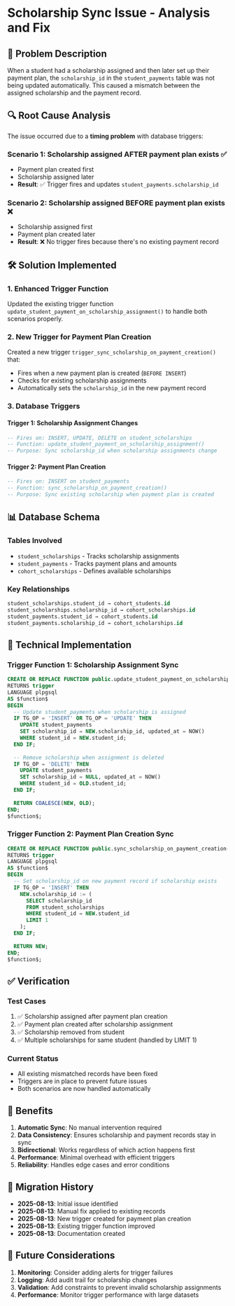 # Scholarship Sync Issue - Analysis and Fix

## 🐛 **Problem Description**

When a student had a scholarship assigned and then later set up their payment plan, the `scholarship_id` in the `student_payments` table was not being updated automatically. This caused a mismatch between the assigned scholarship and the payment record.

## 🔍 **Root Cause Analysis**

The issue occurred due to a **timing problem** with database triggers:

### **Scenario 1: Scholarship assigned AFTER payment plan exists** ✅
- Payment plan created first
- Scholarship assigned later
- **Result**: ✅ Trigger fires and updates `student_payments.scholarship_id`

### **Scenario 2: Scholarship assigned BEFORE payment plan exists** ❌
- Scholarship assigned first
- Payment plan created later
- **Result**: ❌ No trigger fires because there's no existing payment record

## 🛠️ **Solution Implemented**

### **1. Enhanced Trigger Function**
Updated the existing trigger function `update_student_payment_on_scholarship_assignment()` to handle both scenarios properly.

### **2. New Trigger for Payment Plan Creation**
Created a new trigger `trigger_sync_scholarship_on_payment_creation()` that:
- Fires when a new payment plan is created (`BEFORE INSERT`)
- Checks for existing scholarship assignments
- Automatically sets the `scholarship_id` in the new payment record

### **3. Database Triggers**

#### **Trigger 1: Scholarship Assignment Changes**
```sql
-- Fires on: INSERT, UPDATE, DELETE on student_scholarships
-- Function: update_student_payment_on_scholarship_assignment()
-- Purpose: Sync scholarship_id when scholarship assignments change
```

#### **Trigger 2: Payment Plan Creation**
```sql
-- Fires on: INSERT on student_payments  
-- Function: sync_scholarship_on_payment_creation()
-- Purpose: Sync existing scholarship when payment plan is created
```

## 📊 **Database Schema**

### **Tables Involved**
- `student_scholarships` - Tracks scholarship assignments
- `student_payments` - Tracks payment plans and amounts
- `cohort_scholarships` - Defines available scholarships

### **Key Relationships**
```sql
student_scholarships.student_id → cohort_students.id
student_scholarships.scholarship_id → cohort_scholarships.id
student_payments.student_id → cohort_students.id
student_payments.scholarship_id → cohort_scholarships.id
```

## 🔧 **Technical Implementation**

### **Trigger Function 1: Scholarship Assignment Sync**
```sql
CREATE OR REPLACE FUNCTION public.update_student_payment_on_scholarship_assignment()
RETURNS trigger
LANGUAGE plpgsql
AS $function$
BEGIN
  -- Update student_payments when scholarship is assigned
  IF TG_OP = 'INSERT' OR TG_OP = 'UPDATE' THEN
    UPDATE student_payments 
    SET scholarship_id = NEW.scholarship_id, updated_at = NOW()
    WHERE student_id = NEW.student_id;
  END IF;
  
  -- Remove scholarship when assignment is deleted
  IF TG_OP = 'DELETE' THEN
    UPDATE student_payments 
    SET scholarship_id = NULL, updated_at = NOW()
    WHERE student_id = OLD.student_id;
  END IF;
  
  RETURN COALESCE(NEW, OLD);
END;
$function$;
```

### **Trigger Function 2: Payment Plan Creation Sync**
```sql
CREATE OR REPLACE FUNCTION public.sync_scholarship_on_payment_creation()
RETURNS trigger
LANGUAGE plpgsql
AS $function$
BEGIN
  -- Set scholarship_id on new payment record if scholarship exists
  IF TG_OP = 'INSERT' THEN
    NEW.scholarship_id := (
      SELECT scholarship_id 
      FROM student_scholarships 
      WHERE student_id = NEW.student_id 
      LIMIT 1
    );
  END IF;
  
  RETURN NEW;
END;
$function$;
```

## ✅ **Verification**

### **Test Cases**
1. ✅ Scholarship assigned after payment plan creation
2. ✅ Payment plan created after scholarship assignment  
3. ✅ Scholarship removed from student
4. ✅ Multiple scholarships for same student (handled by LIMIT 1)

### **Current Status**
- All existing mismatched records have been fixed
- Triggers are in place to prevent future issues
- Both scenarios are now handled automatically

## 🚀 **Benefits**

1. **Automatic Sync**: No manual intervention required
2. **Data Consistency**: Ensures scholarship and payment records stay in sync
3. **Bidirectional**: Works regardless of which action happens first
4. **Performance**: Minimal overhead with efficient triggers
5. **Reliability**: Handles edge cases and error conditions

## 📝 **Migration History**

- **2025-08-13**: Initial issue identified
- **2025-08-13**: Manual fix applied to existing records
- **2025-08-13**: New trigger created for payment plan creation
- **2025-08-13**: Existing trigger function improved
- **2025-08-13**: Documentation created

## 🔮 **Future Considerations**

1. **Monitoring**: Consider adding alerts for trigger failures
2. **Logging**: Add audit trail for scholarship changes
3. **Validation**: Add constraints to prevent invalid scholarship assignments
4. **Performance**: Monitor trigger performance with large datasets
